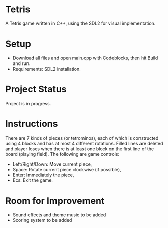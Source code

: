 # Tetris
A Tetris game written in C++, using the SDL2 for visual implementation.

# Setup
- Download all files and open main.cpp with Codeblocks, then hit Build and run.
- Requirements: SDL2 installation.

# Project Status
Project is in progress.

# Instructions
There are 7 kinds of pieces (or tetrominos), each of which is constructed using 4 blocks and has at most 4 different rotations. Filled lines are deleted and player loses when there is at least one block on the first line of the board (playing field). The following are game controls:
- Left/Right/Down: Move current piece,
- Space: Rotate current piece clockwise (if possible),
- Enter: Immediately the piece,
- Ecs: Exit the game.


# Room for Improvement
- Sound effects and theme music to be added
- Scoring system to be added
